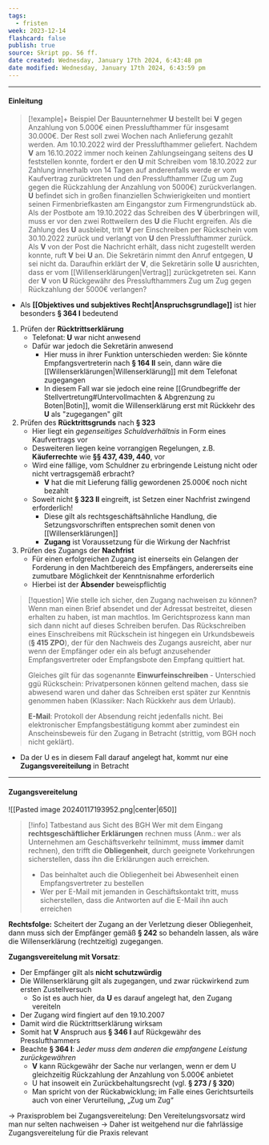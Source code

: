 ```yaml
---
tags:
  - fristen
week: 2023-12-14
flashcard: false
publish: true
source: Skript pp. 56 ff.
date created: Wednesday, January 17th 2024, 6:43:48 pm
date modified: Wednesday, January 17th 2024, 6:43:59 pm
---
```

***
#### Einleitung

> [!example]+ Beispiel 
> Der Bauunternehmer **U** bestellt bei **V** gegen Anzahlung von 5.000€ einen Presslufthammer für insgesamt 30.000€. Der Rest soll zwei Wochen nach Anlieferung gezahlt werden. Am 10.10.2022 wird der Presslufthammer geliefert. Nachdem **V** am 16.10.2022 immer noch keinen Zahlungseingang seitens des **U** feststellen konnte, fordert er den **U** mit Schreiben vom 18.10.2022 zur Zahlung innerhalb von 14 Tagen auf anderenfalls werde er vom Kaufvertrag zurücktreten und den Presslufthammer (Zug um Zug gegen die Rückzahlung der Anzahlung von 5000€) zurückverlangen. **U** befindet sich in großen finanziellen Schwierigkeiten und montiert seinen Firmenbriefkasten am Eingangstor zum Firmengrundstück ab. Als der Postbote am 19.10.2022 das Schreiben des **V** überbringen will, muss er vor den zwei Rottweilern des **U** die Flucht ergreifen. Als die Zahlung des **U** ausbleibt, tritt **V** per Einschreiben per Rückschein vom 30.10.2022 zurück und verlangt von **U** den Presslufthammer zurück. Als **V** von der Post die Nachricht erhält, dass nicht zugestellt werden konnte, ruft **V** bei **U** an. Die Sekretärin nimmt den Anruf entgegen, **U** sei nicht da. Daraufhin erklärt der **V**, die Sekretärin solle **U** ausrichten, dass er vom [[Willenserklärungen|Vertrag]] zurückgetreten sei. Kann der **V** von **U** Rückgewähr des Presslufthammers Zug um Zug gegen Rückzahlung der 5000€ verlangen?

- Als **[[Objektives und subjektives Recht|Anspruchsgrundlage]]** ist hier besonders **§ 364 I** bedeutend

1. Prüfen der **Rücktrittserklärung**
	- Telefonat: **U** war nicht anwesend
	- Dafür war jedoch die Sekretärin anwesend
		- Hier muss in ihrer Funktion unterschieden werden: Sie könnte Empfangsvertreterin nach **§ 164 II** sein, dann wäre die [[Willenserklärungen|Willenserklärung]] mit dem Telefonat zugegangen
		- In diesem Fall war sie jedoch eine reine [[Grundbegriffe der Stellvertretung#Untervollmachten & Abgrenzung zu Boten|Botin]], womit die Willenserklärung erst mit Rückkehr des **U** als "zugegangen" gilt
2. Prüfen des **Rücktrittsgrunds** nach **§ 323**
	- Hier liegt ein *gegenseitiges Schuldverhältnis* in Form eines Kaufvertrags vor
	- Desweiteren liegen keine vorrangigen Regelungen, z.B. **Käuferrechte** wie **§§ 437, 439, 440**, vor
	- Wird eine fällige, vom Schuldner zu erbringende Leistung nicht oder nicht vertragsgemäß erbracht?
		- **V** hat die mit Lieferung fällig gewordenen 25.000€ noch nicht bezahlt
	- Soweit nicht **§ 323 II** eingreift, ist Setzen einer Nachfrist zwingend erforderlich!
		- Diese gilt als rechtsgeschäftsähnliche Handlung, die Setzungsvorschriften entsprechen somit denen von [[Willenserklärungen]]
		- **Zugang** ist Voraussetzung für die Wirkung der Nachfrist
3. Prüfen des Zugangs der **Nachfrist**
	- Für einen erfolgreichen Zugang ist einerseits ein Gelangen der Forderung in den Machtbereich des Empfängers, andererseits eine zumutbare Möglichkeit der Kenntnisnahme erforderlich
	- Hierbei ist der **Absender** beweispflichtig

> [!question] Wie stelle ich sicher, den Zugang nachweisen zu können? 
> Wenn man einen Brief absendet und der Adressat bestreitet, diesen erhalten zu haben, ist man machtlos. Im Gerichtsprozess kann man sich dann nicht auf dieses Schreiben berufen. Das Rückschreiben eines Einschreibens mit Rückschein ist hingegen ein Urkundsbeweis (**§ 415 ZPO**), der für den Nachweis des Zugangs ausreicht, aber nur wenn der Empfänger oder ein als befugt anzusehender Empfangsvertreter oder Empfangsbote den Empfang quittiert hat.
> 
> Gleiches gilt für das sogenannte **Einwurfeinschreiben** - Unterschied ggü Rückschein: Privatpersonen können geltend machen, dass sie abwesend waren und daher das Schreiben erst später zur Kenntnis genommen haben (Klassiker: Nach Rückkehr aus dem Urlaub).
> 
> **E-Mail**: Protokoll der Absendung reicht jedenfalls nicht. Bei elektronischer Empfangsbestätigung kommt aber zumindest ein Anscheinsbeweis für den Zugang in Betracht (strittig, vom BGH noch nicht geklärt).

- Da der U es in diesem Fall darauf angelegt hat, kommt nur eine **Zugangsvereiteilung** in Betracht

***
#### Zugangsvereitelung

![[Pasted image 20240117193952.png|center|650]]

> [!info] Tatbestand aus Sicht des BGH 
> Wer mit dem Eingang **rechtsgeschäftlicher Erklärungen** rechnen muss (Anm.: wer als Unternehmen am Geschäftsverkehr teilnimmt, muss **immer** damit rechnen), den trifft die **Obliegenheit**, durch geeignete Vorkehrungen sicherstellen, dass ihn die Erklärungen auch erreichen.
> - Das beinhaltet auch die Obliegenheit bei Abwesenheit einen Empfangsvertreter zu bestellen
> - Wer per E-Mail mit jemanden in Geschäftskontakt tritt, muss sicherstellen, dass die Antworten auf die E-Mail ihn auch erreichen

**Rechtsfolge:**
Scheitert der Zugang an der Verletzung dieser Obliegenheit, dann muss sich der Empfänger gemäß 
**§ 242** so behandeln lassen, als wäre die Willenserklärung (rechtzeitig) zugegangen.

**Zugangsvereitelung mit Vorsatz**:

- Der Empfänger gilt als **nicht schutzwürdig**
- Die Willenserklärung gilt als zugegangen, und zwar rückwirkend zum ersten Zustellversuch
	- So ist es auch hier, da **U** es darauf angelegt hat, den Zugang vereiteln
- Der Zugang wird fingiert auf den 19.10.2007
- Damit wird die Rücktrittserklärung wirksam
- Somit hat **V** Anspruch aus **§ 346 I** auf Rückgewähr des Presslufthammers
- Beachte **§ 364 I**: J*eder muss dem anderen die empfangene Leistung zurückgewähren*
	- **V** kann Rückgewähr der Sache nur verlangen, wenn er dem U gleichzeitig Rückzahlung der Anzahlung von 5.000€ anbietet
	- U hat insoweit ein Zurückbehaltungsrecht (vgl. **§ 273 / § 320**)
	- Man spricht von der Rückabwicklung; im Falle eines Gerichtsurteils auch von einer Verurteilung, „Zug um Zug“

$\rightarrow$ Praxisproblem bei Zugangsvereitelung: Den Vereitelungsvorsatz wird man nur selten nachweisen
$\rightarrow$ Daher ist weitgehend nur die fahrlässige Zugangsvereitelung für die Praxis relevant
